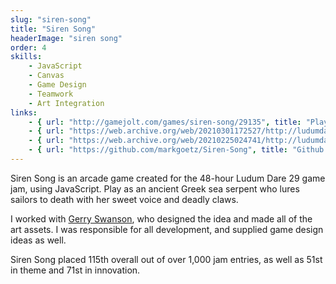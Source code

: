 ```yaml
---
slug: "siren-song"
title: "Siren Song"
headerImage: "siren song"
order: 4
skills:
    - JavaScript
    - Canvas
    - Game Design
    - Teamwork
    - Art Integration
links:
    - { url: "http://gamejolt.com/games/siren-song/29135", title: "Play Siren Song on GameJolt" }
    - { url: "https://web.archive.org/web/20210301172527/http://ludumdare.com/compo/ludum-dare-29/?action=preview&uid=34393", title: "Siren Song entry page on Ludum Dare" }
    - { url: "https://web.archive.org/web/20210225024741/http://ludumdare.com/compo/author/mark-goetz/", title: "Ludum Dare Development Blog" }
    - { url: "https://github.com/markgoetz/Siren-Song", title: "Github repository" }
---
```


Siren Song is an arcade game created for the 48-hour Ludum Dare 29 game jam, using JavaScript. Play as an ancient Greek sea serpent who lures sailors to death with her sweet voice and deadly claws.

I worked with [Gerry Swanson](https://fromhellsheart.tumblr.com/), who designed the idea and made all of the art assets.  I was responsible for all development, and supplied game design ideas as well.

Siren Song placed 115th overall out of over 1,000 jam entries, as well as 51st in theme and 71st in innovation.

